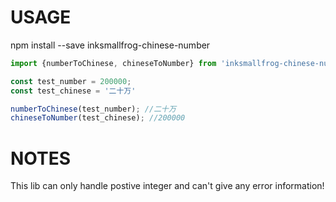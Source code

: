 # USAGE
npm install --save inksmallfrog-chinese-number

``` js
import {numberToChinese, chineseToNumber} from 'inksmallfrog-chinese-number';

const test_number = 200000;
const test_chinese = '二十万'

numberToChinese(test_number); //二十万
chineseToNumber(test_chinese); //200000
```

# NOTES
This lib can only handle postive integer and can't give any error information!